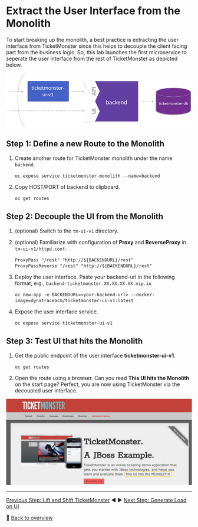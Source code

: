 # Extract the User Interface from the Monolith

To start breaking up the monolith, a best practice is extracting the user interface from TicketMonster since this helps to decouple the client facing part from the business logic. So, this lab launches the first microservice to seperate the user interface from the rest of TicketMonster as depicted below.

![tm-ui-v1](../assets/extract_ui.png)

## Step 1: Define a new Route to the Monolith

1. Create another route for TicketMonster monolith under the name `backend`.
    ```
    oc expose service ticketmonster-monolith --name=backend
    ``` 

1. Copy HOST/PORT of backend to clipboard.
    ```
    oc get routes 
    ```

## Step 2: Decouple the UI from the Monolith

1. (optional) Switch to the `tm-ui-v1` directory.

1. (optional) Familiarize with configuration of **Proxy** and **ReverseProxy** in `tm-ui-v1/httpd.conf`.
    ```
    ProxyPass "/rest" "http://${BACKENDURL}/rest"
    ProxyPassReverse "/rest" "http://${BACKENDURL}/rest"
    ```
    
1. Deploy the user interface. Paste your backend-url in the following format, e.g., `backend-ticketmonster.XX.XX.XX.XX.nip.io`
    ```
    oc new-app -e BACKENDURL=<your-backend-url> --docker-image=dynatraceacm/ticketmonster-ui-v1:latest
    ```

1. Expose the user interface service.
    ```
    oc expose service ticketmonster-ui-v1
    ```

## Step 3: Test UI that hits the Monolith

1. Get the public endpoint of the user interface **ticketmonster-ui-v1**.
    ```
    oc get routes
    ```

1. Open the route using a browser. Can you read **This UI hits the Monolith** on the start page? Perfect, you are now using TicketMonster via the decoupled user interface.

![ticketmonster](../assets/ticketmonster-ui.png)

---

[Previous Step: Lift and Shift TicketMonster](../1_Lift-and-Shift_TicketMonster) :arrow_backward: :arrow_forward: [Next Step: Generate Load on UI](../3_Generate_Load_on_UI)

:arrow_up_small: [Back to overview](../)
